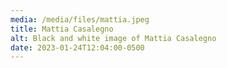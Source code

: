 ```yaml
---
media: /media/files/mattia.jpeg
title: Mattia Casalegno
alt: Black and white image of Mattia Casalegno
date: 2023-01-24T12:04:00-0500
---
```

